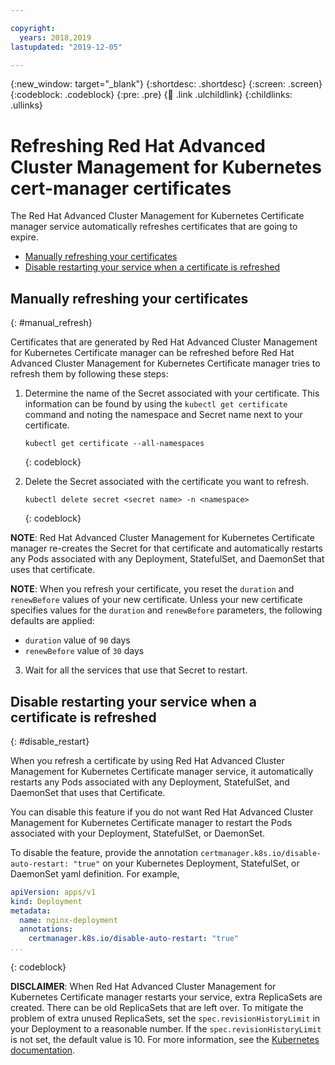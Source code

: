 ```yaml
---

copyright:
  years: 2018,2019
lastupdated: "2019-12-05"

---
```


{:new_window: target="_blank"}
{:shortdesc: .shortdesc}
{:screen: .screen}
{:codeblock: .codeblock}
{:pre: .pre}
{:child: .link .ulchildlink}
{:childlinks: .ullinks}

# Refreshing Red Hat Advanced Cluster Management for Kubernetes cert-manager certificates

The Red Hat Advanced Cluster Management for Kubernetes Certificate manager service automatically refreshes certificates that are going to expire.

* [Manually refreshing your certificates](#manual_refresh)
* [Disable restarting your service when a certificate is refreshed](#disable_restart)

## Manually refreshing your certificates
{: #manual_refresh}

Certificates that are generated by Red Hat Advanced Cluster Management for Kubernetes Certificate manager can be refreshed before Red Hat Advanced Cluster Management for Kubernetes Certificate manager tries to refresh them by following these steps:

1. Determine the name of the Secret associated with your certificate. This information can be found by using the `kubectl get certificate` command and noting the namespace and Secret name next to your certificate.

   ```
   kubectl get certificate --all-namespaces
   ```
   {: codeblock}

2. Delete the Secret associated with the certificate you want to refresh.

   ```
   kubectl delete secret <secret name> -n <namespace>
   ```
   {: codeblock}

  **NOTE**: Red Hat Advanced Cluster Management for Kubernetes Certificate manager re-creates the Secret for that certificate and automatically restarts any Pods associated with any Deployment, StatefulSet, and DaemonSet that uses that certificate.

  **NOTE**: When you refresh your certificate, you reset the `duration` and `renewBefore` values of your new certificate. Unless your new certificate specifies values for the `duration` and `renewBefore` parameters, the following defaults are applied:
 - `duration` value of `90` days
 - `renewBefore` value of `30` days

3. Wait for all the services that use that Secret to restart.

## Disable restarting your service when a certificate is refreshed
{: #disable_restart}

When you refresh a certificate by using Red Hat Advanced Cluster Management for Kubernetes Certificate manager service, it automatically restarts any Pods associated with any Deployment, StatefulSet, and DaemonSet that uses that Certificate.

You can disable this feature if you do not want Red Hat Advanced Cluster Management for Kubernetes Certificate manager to restart the Pods associated with your Deployment, StatefulSet, or DaemonSet.

To disable the feature, provide the annotation `certmanager.k8s.io/disable-auto-restart: "true"` on your Kubernetes Deployment, StatefulSet, or DaemonSet yaml definition. For example,
```yaml
apiVersion: apps/v1
kind: Deployment
metadata:
  name: nginx-deployment
  annotations:
    certmanager.k8s.io/disable-auto-restart: "true"
...
```
{: codeblock}

**DISCLAIMER**: When Red Hat Advanced Cluster Management for Kubernetes Certificate manager restarts your service, extra ReplicaSets are created. There can be old ReplicaSets that are left over. To mitigate the problem of extra unused ReplicaSets, set the `spec.revisionHistoryLimit` in your Deployment to a reasonable number. If the `spec.revisionHistoryLimit` is not set, the default value is 10. For more information, see the [Kubernetes documentation](https://kubernetes.io/docs/concepts/workloads/controllers/deployment/#clean-up-policy).
